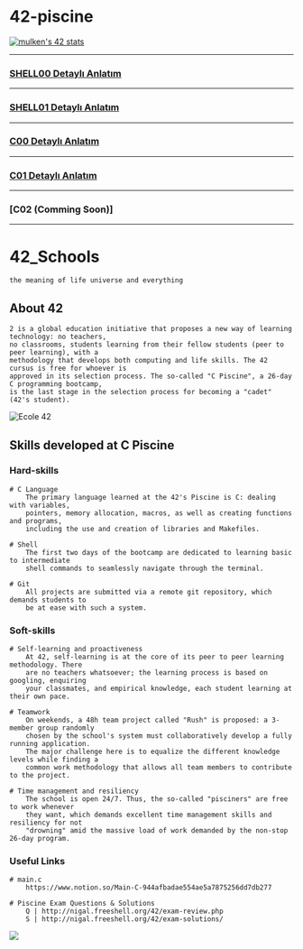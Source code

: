 
# 42-piscine

[![mulken's 42 stats](https://badge.mediaplus.ma/greenbinary/mulken?1337Badge=off&UM6P=off)](https://github.com/meteulken)


---

### [SHELL00 Detaylı Anlatım](https://github.com/meteulken/42-piscine/tree/main/Shell00)
---
### [SHELL01 Detaylı Anlatım](https://github.com/meteulken/42-piscine/tree/main/Shell01)
---
### [C00 Detaylı Anlatım](https://github.com/meteulken/42-piscine/tree/main/C00)
---
### [C01 Detaylı Anlatım](https://github.com/meteulken/42-piscine/tree/main/C01)
---
### [C02 (Comming Soon)]

---

# 42_Schools

	the meaning of life universe and everything

## About 42

	2 is a global education initiative that proposes a new way of learning technology: no teachers,
	no classrooms, students learning from their fellow students (peer to peer learning), with a
	methodology that develops both computing and life skills. The 42 cursus is free for whoever is
	approved in its selection process. The so-called "C Piscine", a 26-day C programming bootcamp,
	is the last stage in the selection process for becoming a "cadet" (42's student).

<img src="https://img3.aksam.com.tr/imgsdisk/2021/09/29/t25_42-kocaeli-yazilim-okulu--987.jpg" alt="Ecole 42">

## Skills developed at C Piscine

### Hard-skills
	# C Language
		The primary language learned at the 42's Piscine is C: dealing with variables,
		pointers, memory allocation, macros, as well as creating functions and programs,
		including the use and creation of libraries and Makefiles.

	# Shell
		The first two days of the bootcamp are dedicated to learning basic to intermediate
		shell commands to seamlessly navigate through the terminal.

	# Git
		All projects are submitted via a remote git repository, which demands students to
		be at ease with such a system.

### Soft-skills
	# Self-learning and proactiveness
		At 42, self-learning is at the core of its peer to peer learning methodology. There
		are no teachers whatsoever; the learning process is based on googling, enquiring
		your classmates, and empirical knowledge, each student learning at their own pace.

	# Teamwork
		On weekends, a 48h team project called "Rush" is proposed: a 3-member group randomly
		chosen by the school's system must collaboratively develop a fully running application.
		The major challenge here is to equalize the different knowledge levels while finding a
		common work methodology that allows all team members to contribute to the project.

	# Time management and resiliency
		The school is open 24/7. Thus, the so-called "pisciners" are free to work whenever
		they want, which demands excellent time management skills and resiliency for not
		"drowning" amid the massive load of work demanded by the non-stop 26-day program.

### Useful Links
	# main.c
		https://www.notion.so/Main-C-944afbadae554ae5a7875256dd7db277
	
	# Piscine Exam Questions & Solutions
		Q | http://nigal.freeshell.org/42/exam-review.php
		S | http://nigal.freeshell.org/42/exam-solutions/


![](https://komarev.com/ghpvc/?username=meteulken)
